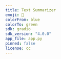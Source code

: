 ```yaml
---
title: Text Summarizer
emoji: 📝
colorFrom: blue
colorTo: green
sdk: gradio
sdk_version: "4.0.0"
app_file: app.py
pinned: false
license: cc
---
```


